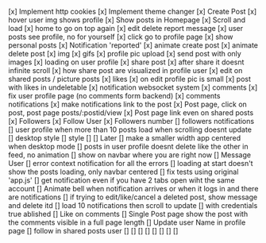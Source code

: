 [x] Implement http cookies
[x] Implement theme changer
[x] Create Post
[x] hover user img shows profile
[x] Show posts in Homepage
[x] Scroll and load
[x] home to go on top again
[x] edit delete report message
[x] user posts see profile, no for yourself
[x] click go to profile page
[x] show personal posts
[x] Notification 'reported'
[x] animate create post
[x] animate delete post
[x] img
[x] gifs
[x] profile pic upload
[x] send post with only images
[x] loading on user profile
[x] share post
[x] after share it doesnt infinite scroll
[x] how share post are visualized in profile user
[x] edit on shared posts / picture posts
[x] likes
[x] on edit profile pic is small
[x] post with likes in undeletable
[x] notification websocket system
[x] comments
[x] fix user profile page (no comments form backend)
[x] comments notifications
[x] make notifications link to the post
[x] Post page, click on post, post page posts/:postid/view
[x] Post page link even on shared posts
[x] Followers
[x] Follow User
[x] Followers number
[] followers notifications
[] user profile when more than 10 posts load when scrolling doesnt update
[] desktop style
[] style
[]
[]
Later
[] make a smaller width app centered when desktop mode
[] posts in user profile doesnt delete like the other in feed, no animation
[] show on navbar where you are right now
[] Message User
[] error context notification for all the errors
[] loading at start doesn't show the posts loading, only navbar centered
[] fix tests using original 'app.js'
[] get notification even if you have 2 tabs open wiht the same account
[] Animate bell when notification arrives or when it logs in and there are notifications
[] if trying to edit/like/cancel a deleted post, show message and delete itd
[] load 10 notifications then scroll to update
[] with credentials true ablished
[] Like on comments
[] Single Post page show the post with the comments visible in a full page length
[] Update user Name in profile page
[] follow in shared posts user
[]
[]
[]
[]
[]
[]
[]
[]
